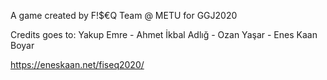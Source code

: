 A game created by F!$€Q Team @ METU for GGJ2020

Credits goes to:
Yakup Emre -
Ahmet İkbal Adlığ -
Ozan Yaşar -
Enes Kaan Boyar 

https://eneskaan.net/fiseq2020/
